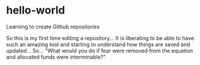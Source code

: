 # hello-world
Learning to create Github repositories 

So this is my first time editing a repository... It is liberating to be able to have such an amazing tool and starting to understand how things are saved and updated...
So... "What would you do if fear were removed from the equation and allocated funds were interminable?"
